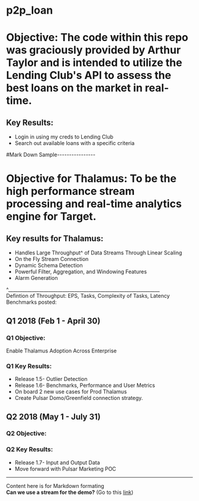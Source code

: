 # p2p_loan
# Objective: The code within this repo was graciously provided by Arthur Taylor and is intended to utilize the Lending Club's API to assess the best loans on the market in real-time.
## Key Results: 
  * Login in using my creds to Lending Club
  * Search out available loans with a specific criteria 


#Mark Down Sample----------------
# Objective for Thalamus: To be the high performance stream processing and real-time analytics engine for Target.
## Key results for Thalamus: 
 * Handles Large Throughput^ of Data Streams Through Linear Scaling 
 * On the Fly Stream Connection
 * Dynamic Schema Detection
 * Powerful Filter, Aggregation, and Windowing Features
 * Alarm Generation 
 
 ^________________________________________________________________   
 Defintion of Throughput: EPS, Tasks, Complexity of Tasks, Latency  
 Benchmarks posted: 

## Q1 2018 (Feb 1 - April 30)
### Q1 Objective:  
Enable Thalamus Adoption Across Enterprise 
### Q1 Key Results: 
  * Release 1.5- Outlier Detection
  * Release 1.6- Benchmarks, Performance and User Metrics
  * On board 2 new use cases for Prod Thalamus
  * Create Pulsar Domo/Greenfield connection strategy.  

## Q2 2018 (May 1 - July 31)
### Q2 Objective:

### Q2 Key Results:
* Release 1.7- Input and Output Data
* Move forward with Pulsar Marketing POC

________________________________
Content here is for Markdown formating  
**Can we use a stream for the demo?**
(Go to this [link](https://pages.git.target.com/TargetHPC/thalamus_docs/#/))
